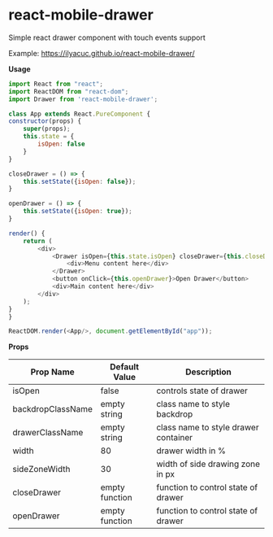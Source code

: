 # react-mobile-drawer
Simple react drawer component with touch events support

Example: https://ilyacuc.github.io/react-mobile-drawer/

**Usage**
```javascript
import React from "react";
import ReactDOM from "react-dom";
import Drawer from 'react-mobile-drawer';

class App extends React.PureComponent {
constructor(props) {
    super(props);
    this.state = {
        isOpen: false
    }
}

closeDrawer = () => {
    this.setState({isOpen: false});
}

openDrawer = () => {
    this.setState({isOpen: true});
}

render() {
    return (
        <div>
            <Drawer isOpen={this.state.isOpen} closeDrawer={this.closeDrawer} openDrawer={this.openDrawer}>
                <div>Menu content here</div>
            </Drawer>
            <button onClick={this.openDrawer}>Open Drawer</button>
            <div>Main content here</div>
        </div>
    );
}
}

ReactDOM.render(<App/>, document.getElementById("app"));
```

**Props**

| Prop Name | Default Value | Description |
|-----------|---------------|-------------|
|isOpen| false | controls state of drawer|
|backdropClassName| empty string | class name to style backdrop|
|drawerClassName| empty string | class name to style drawer container|
|width| 80 | drawer width in %|
|sideZoneWidth| 30 | width of side drawing zone in px|
|closeDrawer| empty function | function to control state of drawer|
|openDrawer | empty function | function to control state of drawer|